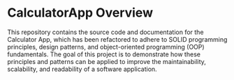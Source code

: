 # CalculatorApp Overview

This repository contains the source code and documentation for the Calculator App, which has been refactored to adhere to SOLID programming principles, design patterns, and object-oriented programming (OOP) fundamentals. The goal of this project is to demonstrate how these principles and patterns can be applied to improve the maintainability, scalability, and readability of a software application.